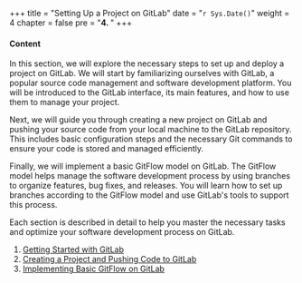 +++
title = "Setting Up a Project on GitLab"
date = "`r Sys.Date()`" 
weight = 4
chapter = false
pre = "<b>4. </b>"
+++

#### Content

In this section, we will explore the necessary steps to set up and deploy a project on GitLab. We will start by familiarizing ourselves with GitLab, a popular source code management and software development platform. You will be introduced to the GitLab interface, its main features, and how to use them to manage your project.

Next, we will guide you through creating a new project on GitLab and pushing your source code from your local machine to the GitLab repository. This includes basic configuration steps and the necessary Git commands to ensure your code is stored and managed efficiently.

Finally, we will implement a basic GitFlow model on GitLab. The GitFlow model helps manage the software development process by using branches to organize features, bug fixes, and releases. You will learn how to set up branches according to the GitFlow model and use GitLab's tools to support this process.

Each section is described in detail to help you master the necessary tasks and optimize your software development process on GitLab.

1. [Getting Started with GitLab](4.1-getstarted)
2. [Creating a Project and Pushing Code to GitLab](4.2-pushcode)
3. [Implementing Basic GitFlow on GitLab](4.3-gitflow)
